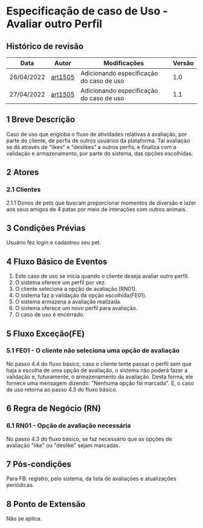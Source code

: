 # Especificação de caso de Uso - Avaliar outro Perfil

## Histórico de revisão
| Data       | Autor                                        | Modificações                      | Versão |
| ---------- | -------------------------------------------- | --------------------------------- | ------ |
| 26/04/2022 | [art1505](https://github.com/art1505) | Adicionando especificação do caso de uso | 1.0    |
| 27/04/2022 | [art1505](https://github.com/art1505) | Adicionando especificação do caso de uso | 1.1    |

## 1 Breve Descrição
Caso de uso que engloba o fluxo de atividades relativas à avaliação, por parte do cliente, de perfis de outros usuários da plataforma. Tal avaliação se dá através de "likes" e "deslikes" a outros perfis, e finaliza com a validação e armazenamento, por parte do sistema, das opções escolhidas.

## 2 Atores

### 2.1   Clientes
   
   2.1.1  Donos de pets que buscam proporcionar momentos de diversão e lazer aos seus amigos de 4 patas por meio de interações com outros animais.

## 3 Condições Prévias

Usuário fez login e cadastrou seu pet.
   
## 4 Fluxo Básico de Eventos

1. Este caso de uso se inicia quando o cliente deseja avaliar outro perfil.
2. O sistema oferece um perfil por vez.
3. O cliente seleciona a opção de avaliação (RN01).
4. O sistema faz a validação da opção escolhida(FE01). 
5. O sistema armazena a avaliação realizada.
6. O sistema oferece um novo perfil para avaliação.
7. O caso de uso é encerrado.
    
## 5 Fluxo Exceção(FE)
### 5.1 FE01 - O cliente não seleciona uma opção de avaliação
No passo 4.4 do fluxo básico, caso o cliente tente passar o perfil sem que haja a escolha de uma opção de avaliação, o sistema não poderá fazer a validação e, futuramente, o armazenamento da avaliação. Desta forma, ele fornece uma mensagem dizendo: "Nenhuma opção foi marcada". E, o caso de uso retorna ao passo 4.3 do fluxo básico.

## 6 Regra de Negócio (RN)
### 6.1 RN01 - Opção de avaliação necessária
No passo 4.3 do fluxo básico, se faz necessário que as opções de avaliação "like" ou "deslike" sejam marcadas.

## 7 Pós-condições
Para FB: registro, pelo sistema, da lista de avaliações e atualizações periódicas.

## 8 Ponto de Extensão
Não se aplica.

